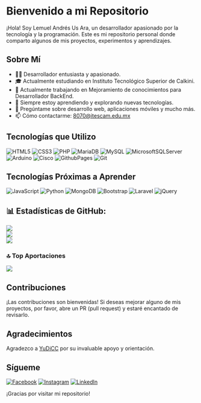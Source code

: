 # Bienvenido a mi Repositorio

¡Hola! Soy Lemuel Andrés Us Ara, un desarrollador apasionado por la tecnología y la programación. Este es mi repositorio personal donde comparto algunos de mis proyectos, experimentos y aprendizajes.

## Sobre Mí

- 👨‍💻 Desarrollador entusiasta y apasionado.
- 🎓 Actualmente estudiando en Instituto Tecnológico Superior de Calkini.
- 💼 Actualmente trabajando en Mejoramiento de conocimientos para Desarrollador BackEnd.
- 🌱 Siempre estoy aprendiendo y explorando nuevas tecnologías.
- 💬 Pregúntame sobre desarrollo web, aplicaciones móviles y mucho más.
- 📫 Cómo contactarme: 8070@itescam.edu.mx

## Tecnologías que Utilizo
<p align="center">
  
  ![HTML5](https://img.shields.io/badge/html5-%23E34F26.svg?style=plastic&logo=html5&logoColor=white)
  ![CSS3](https://img.shields.io/badge/css3-%231572B6.svg?style=plastic&logo=css3&logoColor=white) 
  ![PHP](https://img.shields.io/badge/php-%23777BB4.svg?style=plastic&logo=php&logoColor=white)
  ![MariaDB](https://img.shields.io/badge/MariaDB-003545?style=plastic&logo=mariadb&logoColor=white) 
  ![MySQL](https://img.shields.io/badge/mysql-%2300000f.svg?style=plastic&logo=mysql&logoColor=white) 
  ![MicrosoftSQLServer](https://img.shields.io/badge/Microsoft%20SQL%20Server-CC2927?style=plastic&logo=microsoft%20sql%20server&logoColor=white)
  ![Arduino](https://img.shields.io/badge/-Arduino-00979D?style=plastic&logo=Arduino&logoColor=white) 
  ![Cisco](https://img.shields.io/badge/cisco-%23049fd9.svg?style=plastic&logo=cisco&logoColor=black)
  ![GithubPages](https://img.shields.io/badge/github%20pages-121013?style=plastic&logo=github&logoColor=white)
  ![Git](https://img.shields.io/badge/Git-%23026AA7.svg?style=plastic&logo=git&logoColor=white)  
</p>

## Tecnologías Próximas a Aprender
<p align="center">
  
  ![JavaScript](https://img.shields.io/badge/javascript-%23323330.svg?style=plastic&logo=javascript&logoColor=%23F7DF1E) 
  ![Python](https://img.shields.io/badge/python-3670A0?style=plastic&logo=python&logoColor=ffdd54)
  ![MongoDB](https://img.shields.io/badge/MongoDB-%234ea94b.svg?style=plastic&logo=mongodb&logoColor=white) 
  ![Bootstrap](https://img.shields.io/badge/bootstrap-%238511FA.svg?style=plastic&logo=bootstrap&logoColor=white)
  ![Laravel](https://img.shields.io/badge/laravel-%23FF2D20.svg?style=plastic&logo=laravel&logoColor=white) 
  ![jQuery](https://img.shields.io/badge/jquery-%230769AD.svg?style=plastic&logo=jquery&logoColor=white)
</p>

## 📊 Estadísticas de GitHub:
![](https://github-readme-stats.vercel.app/api?username=AndresUsA&theme=algolia&hide_border=false&include_all_commits=false&count_private=false)<br/>
![](https://github-readme-streak-stats.herokuapp.com/?user=AndresUsA&theme=algolia&hide_border=false)<br/>
![](https://github-readme-stats.vercel.app/api/top-langs/?username=AndresUsA&theme=algolia&hide_border=false&include_all_commits=false&count_private=false&layout=compact)

### 🔝 Top Aportaciones
![](https://github-contributor-stats.vercel.app/api?username=AndresUsA&limit=5&theme=algolia&combine_all_yearly_contributions=true)

## Contribuciones

¡Las contribuciones son bienvenidas! Si deseas mejorar alguno de mis proyectos, por favor, abre un PR (pull request) y estaré encantado de revisarlo.

## Agradecimientos

Agradezco a [YuDiCC](https://github.com/YuDiCC/) por su invaluable apoyo y orientación.

## Sígueme

[![Facebook](https://img.shields.io/badge/Facebook-%231877F2.svg?logo=Facebook&logoColor=white)](https://facebook.com/lemuel.us) 
[![Instagram](https://img.shields.io/badge/Instagram-%23E4405F.svg?logo=Instagram&logoColor=white)](https://instagram.com/andres_us_98) 
[![LinkedIn](https://img.shields.io/badge/LinkedIn-%230077B5.svg?logo=linkedin&logoColor=white)](https://linkedin.com/in/andresusar) 

¡Gracias por visitar mi repositorio!

